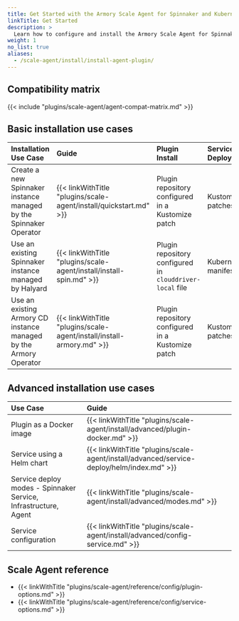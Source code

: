 ```yaml
---
title: Get Started with the Armory Scale Agent for Spinnaker and Kubernetes
linkTitle: Get Started
description: >
  Learn how to configure and install the Armory Scale Agent for Spinnaker and Kubernetes in your Spinnaker and Armory CD environments.
weight: 1
no_list: true
aliases:
  - /scale-agent/install/install-agent-plugin/
---
```


## Compatibility matrix

{{< include "plugins/scale-agent/agent-compat-matrix.md" >}}

## Basic installation use cases

| Installation Use Case | Guide | Plugin Install| Service Deploy | K8s Acct Config | Mode |
|:--- |:---- |:----- |:-----|:----- |:-----|
| Create a new Spinnaker instance managed by the Spinnaker Operator | {{< linkWithTitle "plugins/scale-agent/install/quickstart.md" >}} | Plugin repository configured in a Kustomize patch | Kustomize patches | Service's ConfigMap | [Spinnaker Service]({{< ref "/plugins/scale-agent/install/advanced/modes#spinnaker-service-mode" >}}) |
| Use an existing Spinnaker instance managed by Halyard | {{< linkWithTitle "plugins/scale-agent/install/install-spin.md" >}} | Plugin repository configured in `clouddriver-local` file| Kubernetes manifests | Service's ConfigMap | [Spinnaker Service]({{< ref "/plugins/scale-agent/install/advanced/modes#spinnaker-service-mode" >}}) |
| Use an existing Armory CD instance managed by the Armory Operator | {{< linkWithTitle "plugins/scale-agent/install/install-armory.md" >}} | Plugin repository configured in a Kustomize patch | Kustomize patches | Service's ConfigMap | [Spinnaker Service]({{< ref "/plugins/scale-agent/install/advanced/modes#spinnaker-service-mode" >}}) |

## Advanced installation use cases

| Use Case | Guide |
|:--- |:---- |
| Plugin as a Docker image | {{< linkWithTitle "plugins/scale-agent/install/advanced/plugin-docker.md" >}} |
| Service using a Helm chart | {{< linkWithTitle "plugins/scale-agent/install/advanced/service-deploy/helm/index.md" >}} |
| Service deploy modes - Spinnaker Service, Infrastructure, Agent | {{< linkWithTitle "plugins/scale-agent/install/advanced/modes.md" >}} |
| Service configuration | {{< linkWithTitle "plugins/scale-agent/install/advanced/config-service.md" >}} |


## Scale Agent reference

* {{< linkWithTitle "plugins/scale-agent/reference/config/plugin-options.md" >}}
* {{< linkWithTitle "plugins/scale-agent/reference/config/service-options.md" >}}